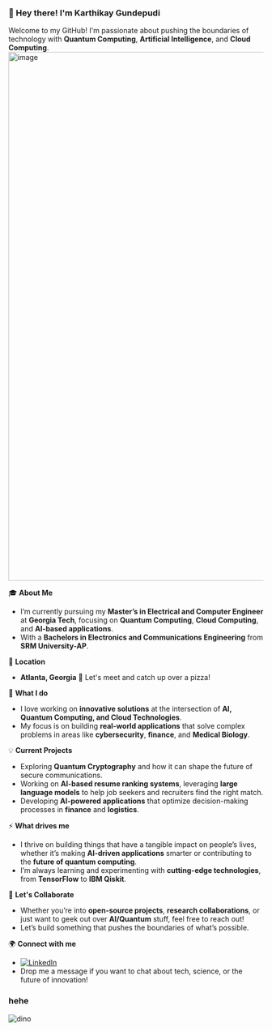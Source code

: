 ### 👋 Hey there! I'm Karthikay Gundepudi

Welcome to my GitHub! I'm passionate about pushing the boundaries of technology with **Quantum Computing**, **Artificial Intelligence**, and **Cloud Computing**.
<img width="1044" alt="image" src="https://github.com/user-attachments/assets/8fca0a2f-f17d-454a-8146-9a0d5e0726ff">


🎓 **About Me** 
- I’m currently pursuing my **Master’s in Electrical and Computer Engineer** at **Georgia Tech**, focusing on **Quantum Computing**, **Cloud Computing**, and **AI-based applications**.  
- With a **Bachelors in Electronics and Communications Engineering** from **SRM University-AP**.

📍 **Location** 
- **Atlanta, Georgia** 🍕 Let's meet and catch up over a pizza!

🚀 **What I do**  
- I love working on **innovative solutions** at the intersection of **AI, Quantum Computing, and Cloud Technologies**.  
- My focus is on building **real-world applications** that solve complex problems in areas like **cybersecurity**, **finance**, and **Medical Biology**.

💡 **Current Projects**  
- Exploring **Quantum Cryptography** and how it can shape the future of secure communications.  
- Working on **AI-based resume ranking systems**, leveraging **large language models** to help job seekers and recruiters find the right match.  
- Developing **AI-powered applications** that optimize decision-making processes in **finance** and **logistics**.

⚡ **What drives me**  
- I thrive on building things that have a tangible impact on people’s lives, whether it’s making **AI-driven applications** smarter or contributing to the **future of quantum computing**.  
- I’m always learning and experimenting with **cutting-edge technologies**, from **TensorFlow** to **IBM Qiskit**.

🎯 **Let's Collaborate**  
- Whether you’re into **open-source projects**, **research collaborations**, or just want to geek out over **AI/Quantum** stuff, feel free to reach out!  
- Let’s build something that pushes the boundaries of what’s possible.

🌍 **Connect with me**  
- [![LinkedIn](https://img.shields.io/badge/LinkedIn-blue?style=flat&logo=linkedin)](https://www.linkedin.com/in/karthikay)
- Drop me a message if you want to chat about tech, science, or the future of innovation!

### hehe
![dino](https://github.com/user-attachments/assets/852a04d1-94d4-42ff-864c-d0d63c9998fa)

